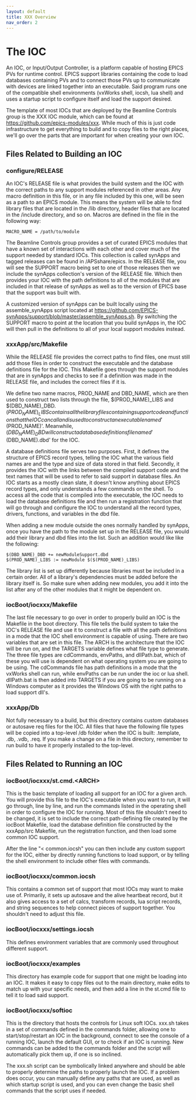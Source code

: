 ```yaml
---
layout: default
title: XXX Overview
nav_order: 2
---
```



# The IOC 

An IOC, or Input/Output Controller, is a platform capable of hosting EPICS PVs for runtime control. EPICS support libraries containing the code to load databases containing PVs and to connect those PVs up to communicate with devices are linked together into an executable. Said program runs one of the compatible shell environments (vxWorks shell, iocsh, lua shell) and uses a startup script to configure itself and load the support desired.

The template of most IOCs that are deployed by the Beamline Controls group is the XXX IOC module, which can be found at https://github.com/epics-modules/xxx. While much of this is just code infrastructure to get everything to build and to copy files to the right places, we'll go over the parts that are important for when creating your own IOC.

## Files Related to Building an IOC

### configure/RELEASE

An IOC's RELEASE file is what provides the build system and the IOC with the correct paths to any support modules referenced in other areas. Any macro definition in this file, or in any file included by this one, will be seen as a path to an EPICS module. This means the system will be able to find library files that are located in the <path>/lib directory, header files that are located in the <path>/include directory, and so on. Macros are defined in the file in the following way:

```
MACRO_NAME = /path/to/module
```

The Beamline Controls group provides a set of curated EPICS modules that have a known set of interactions with each other and cover much of the support needed by standard IOCs. This collection is called synApps and tagged releases can be found in /APSshare/epics. In the RELEASE file, you will see the SUPPORT macro being set to one of those releases then we include the synApps collection's version of the RELEASE file. Which then provides your IOC with the path definitions to all of the modules that are included in that release of synApps as well as to the version of EPICS base that the support was built with.

A customized version of synApps can be built locally using the assemble_synApps script located at https://github.com/EPICS-synApps/support/blob/master/assemble_synApps.sh. By switching the SUPPORT macro to point at the location that you build synApps in, the IOC will then pull in the definitions to all of your local support modules instead.


### xxxApp/src/Makefile 

While the RELEASE file provides the correct paths to find files, one must still add those files in order to construct the executable and the database definitions file for the IOC. This Makefile goes through the support modules that are in synApps and checks to see if a definition was made in the RELEASE file, and includes the correct files if it is.

We define two name macros, PROD_NAME and DBD_NAME, which are then used to construct two lists through the file, $(PROD_NAME)_LIBS and $(DBD_NAME)_DBD. $(PROD_NAME)_LIBS contains all the library files containing support code and functions that the IOC can call and is used to construct an executable named '$(PROD_NAME)'. Meanwhile, $(DBD_NAME)_DBD will construct a database definitions file named '$(DBD_NAME).dbd' for the IOC.

A database definitions file serves two purposes. First, it defines the structure of EPICS record types, telling the IOC what the various field names are and the type and size of data stored in that field. Secondly, it provides the IOC with the links between the compiled support code and the text names that will be used to refer to said support in database files. An IOC starts as a mostly clean slate, it doesn't know anything about EPICS record types, and only understands a few commands on the shell. To access all the code that is compiled into the executable, the IOC needs to load the database definitions file and then run a registration function that will go through and configure the IOC to understand all the record types, drivers, functions, and variables in the dbd file.

When adding a new module outside the ones normally handled by synApps, once you have the path to the module set up in the RELEASE file, you would add their library and dbd files into the list. Such an addition would like like the following:


```
$(DBD_NAME)_DBD += newModuleSupport.dbd
$(PROD_NAME)_LIBS := newModule $($(PROD_NAME)_LIBS)
```

The library list is set up differently because libraries must be included in a certain order. All of a library's dependencies must be added before the library itself is. So make sure when adding new modules, you add it into the list after any of the other modules that it might be dependent on.

### iocBoot/iocxxx/Makefile

The last file necessary to go over in order to properly build an IOC is the Makefile in the boot directory. This file tells the build system to take the IOC's RELEASE file and use it to construct a file with all the path definitions in a mode that the IOC shell environment is capable of using. There are two variables that are set in this file. The ARCH is the architecture that the IOC will be run on, and the TARGETS variable defines what file type to generate. The three file types are cdCommands, envPaths, and dllPath.bat, which of these you will use is dependent on what operating system you are going to be using. The cdCommands file has path definitions in a mode that the vxWorks shell can run, while envPaths can be run under the ioc or lua shell. dllPath.bat is then added into TARGETS if you are going to be running on a Windows computer as it provides the Windows OS with the right paths to load support dll's.


### xxxApp/Db 

Not fully necessary to a build, but this directory contains custom databases or autosave req files for the IOC. All files that have the following file types will be copied into a top-level /db folder when the IOC is built: .template, .db, .vdb, .req. If you make a change on a file in this directory, remember to run build to have it properly installed to the top-level.


## Files Related to Running an IOC

### iocBoot/iocxxx/st.cmd.\<ARCH\> 

This is the basic template of loading all support for an IOC for a given arch. You will provide this file to the IOC's executable when you want to run, it will go through, line by line, and run the commands listed in the operating shell in order to configure the IOC for running. Most of this file shouldn't need to be changed, it is set to include the correct path-defining file created by the iocBoot Makefile, load the database definition file constructed by the xxxApp/src Makefile, run the registration function, and then load some common IOC support.

After the line "< common.iocsh" you can then include any custom support for the IOC, either by directly running functions to load support, or by telling the shell environment to include other files with commands.

### iocBoot/iocxxx/common.iocsh 

This contains a common set of support that most IOCs may want to make use of. Primarily, it sets up autosave and the alive heartbeat record, but it also gives access to a set of calcs, transform records, lua script records, and string sequences to help connect pieces of support together. You shouldn't need to adjust this file.

### iocBoot/iocxxx/settings.iocsh 

This defines environment variables that are commonly used throughout different support.

### iocBoot/iocxxx/examples 

This directory has example code for support that one might be loading into an IOC. It makes it easy to copy files out to the main directory, make edits to match up with your specific needs, and then add a line in the st.cmd file to tell it to load said support.

### iocBoot/iocxxx/softioc

This is the directory that hosts the controls for Linux soft IOCs. xxx.sh takes in a set of commands defined in the commands folder, allowing one to start/stop/restart an IOC in the background, connect to see the console of a running IOC, launch the default GUI, or to check if an IOC is running. New commands can be added to the commands folder and the script will automatically pick them up, if one is so inclined.

The xxx.sh script can be symbolically linked anywhere and should be able to properly determine the paths to properly launch the IOC. If a problem does occur, you can manually define any paths that are used, as well as which startup script is used, and you can even change the basic shell commands that the script uses if needed.

